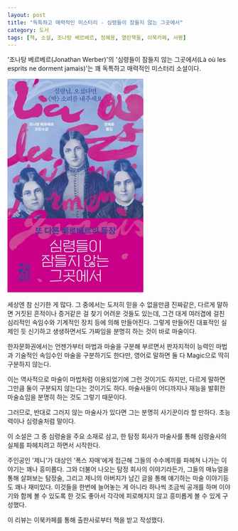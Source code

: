 ```yaml
---
layout: post
title: "독특하고 매력적인 미스터리 - 심령들이 잠들지 않는 그곳에서"
category: 도서
tags: [책, 소설, 조나탕 베르베르, 정혜용, 열린책들, 이북카페, 서평]
---
```


'조나탕 베르베르(Jonathan Werber)'의
'심령들이 잠들지 않는 그곳에서(Là où les esprits ne dorment jamais)'는
꽤 독특하고 매력적인 미스터리 소설이다.

![표지](/images/la-ou-les-esprits-ne-dorment-jamais-book-h480.jpg)

세상엔 참 신기한 게 많다.
그 중에서는 도저히 믿을 수 없을만큼 진짜같은,
다르게 말하면 거짓된 흔적이나 증거같은 걸 찾기 어려운 것들도 있는데,
그건 대게 여러겹에 걸친 심리적인 속임수와 기계적인 장치 등에 의해 만들어진다.
그렇게 만들어진 대표적인 실제인 듯 신기하고 생생하면서도 가짜임을 분명히 하는 것이 바로 마술이다.

한자문화권에서는 언젠가부터 마법과 마술을 구분해 부르면서
판자지적이 능력인 마법과 기술적인 속임수인 마술을 구분하기도 한다만,
영어로 말하면 둘 다 Magic으로 딱히 구분하지 않는다.

이는 역사적으로 마술이 마법처럼 이용되었기에 그런 것이기도 하지만,
다르게 말하면 그만큼 둘이 구분되지 않는다는 것이기도 하다.
마술사들이 어디까지나 재능을 발휘한 마술쇼임을 분명히 하는 것도 그렇기 때문이다.

그러므로, 반대로 그러지 않는 마술사가 있다면 그는 분명히 사기꾼이라 할 만하다.
초능력이나 심령술처럼 말이다.

이 소설은 그 중 심령술을 주요 소재로 삼고,
한 탐정 회사가 마술사를 통해 심령술사의 실체를 파헤치려고 하면서 시작한다.

주인공인 '제니'가 대상인 '폭스 자매'에게 접근해 그들의 수수께끼를 파헤쳐 나가는 이야기는 꽤나 흥미롭다.
그와 더불어 나오는 탐정 회사의 이야기라든가,
그들의 매뉴얼을 통해 살펴보는 탐정술,
그리고 제니의 아버지가 남긴 글을 통해 얘기하는 마술 이야기등도 꽤나 재미있다.
이것들을 한번에 늘어놓는 게 아니라 하나씩 조금씩 공개를 하며
이야기와 함께 볼 수 있도록 한 것도 좋아서
각각에 피로해지지 않고 흥미롭게 볼 수 있게 구성했다.



<div class="im im-info">
이 리뷰는 이북카페를 통해 출판사로부터 책을 받고 작성했다.
</div>

